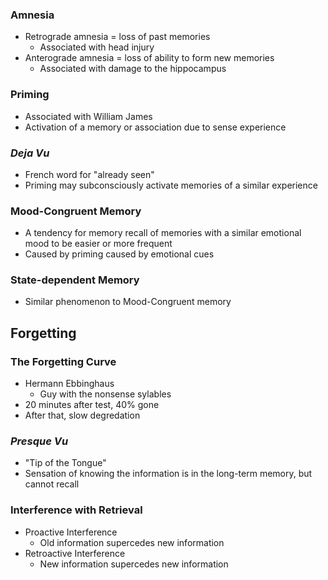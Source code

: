 ### Amnesia
 - Retrograde amnesia = loss of past memories
    * Associated with head injury
 - Anterograde amnesia = loss of ability to form new memories
    * Associated with damage to the hippocampus

### Priming
- Associated with William James
- Activation of a memory or association due to sense experience

### _Deja Vu_
- French word for "already seen"
- Priming may subconsciously activate memories of a similar experience

### Mood-Congruent Memory
- A tendency for memory recall of memories with a similar emotional mood to be easier or more frequent
- Caused by priming caused by emotional cues

### State-dependent Memory
- Similar phenomenon to Mood-Congruent memory

## Forgetting

### The Forgetting Curve
- Hermann Ebbinghaus
    * Guy with the nonsense sylables
- 20 minutes after test, 40% gone
- After that, slow degredation

### _Presque Vu_
- "Tip of the Tongue"
- Sensation of knowing the information is in the long-term memory, but cannot recall

### Interference with Retrieval
- Proactive Interference
    * Old information supercedes new information
- Retroactive Interference
    * New information supercedes new information
